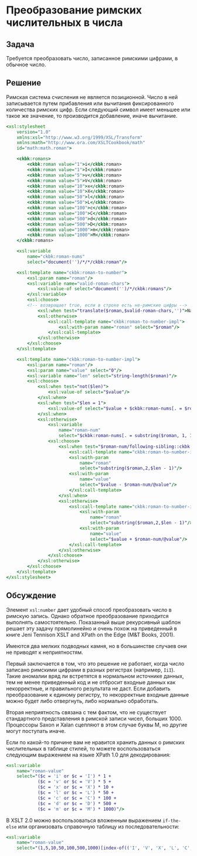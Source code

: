 # Преобразование римских числительных в числа

## Задача

Требуется преобразовать число, записанное римскими цифрами, в обычное число.

## Решение

Римская система счисления не является позиционной. Число в ней записывается путем прибавления или вычитания фиксированного количества римских цифр. Если следующий символ имеет меньшее или такое же значение, то производится добавление, иначе вычитание.

```xslt
<xsl:stylesheet
	version="1.0"
	xmlns:xsl="http://www.w3.org/1999/XSL/Transform"
	xmlns:math="http://www.ora.com/XSLTCookbook/math"
	id="math:math.roman">

	<ckbk:romans>
		<ckbk:roman value="1">i</ckbk:roman>
		<ckbk:roman value="1">I</ckbk:roman>
		<ckbk:roman value="5">v</ckbk:roman>
		<ckbk:roman value="5">V</ckbk:roman>
		<ckbk:roman value="10">x</ckbk:roman>
		<ckbk:roman value="10">X</ckbk:roman>
		<ckbk:roman value="50">l</ckbk:roman>
		<ckbk:roman value="50">L</ckbk:roman>
		<ckbk:roman value="100">c</ckbk:roman>
		<ckbk:roman value="100">C</ckbk:roman>
		<ckbk:roman value="500">d</ckbk:roman>
		<ckbk:roman value="500">D</ckbk:roman>
		<ckbk:roman value="1000">m</ckbk:roman>
		<ckbk:roman value="1000">M</ckbk:roman>
	</ckbk:romans>

	<xsl:variable
		name="ckbk:roman-nums"
		select="document('')/*/*/ckbk:roman"/>

	<xsl:template name="ckbk:roman-to-number">
		<xsl:param name="roman"/>
		<xsl:variable name="valid-roman-chars">
			<xsl:value-of select="document('')/*/ckbk:romans"/>
		</xsl:variable>
		<xsl:choose>
		<!-- возвращает true, если в строке есть не-римские цифры -->
			<xsl:when test="translate($roman,$valid-roman-chars,'')">NaN</xsl:when>
			<xsl:otherwise>
				<xsl:call-template name="ckbk:roman-to-number-impl">
					<xsl:with-param name="roman" select="$roman"/>
				</xsl:call-template>
			</xsl:otherwise>
		</xsl:choose>
	</xsl:template>

	<xsl:template name="ckbk:roman-to-number-impl">
		<xsl:param name="roman"/>
		<xsl:param name="value" select="0"/>
		<xsl:variable name="len" select="string-length($roman)"/>
		<xsl:choose>
			<xsl:when test="not($len)">
				<xsl:value-of select="$value"/>
			</xsl:when>
			<xsl:when test="$len = 1">
				<xsl:value-of select="$value + $ckbk:roman-nums[. = $roman]/@value"/>
			</xsl:when>
			<xsl:otherwise>
				<xsl:variable
					name="roman-num"
					select="$ckbk:roman-nums[. = substring($roman, 1, 1)]"/>
				<xsl:choose>
					<xsl:when test="$roman-num/following-sibling::ckbk:roman = substring($roman, 2, 1)">
						<xsl:call-template name="ckbk:roman-to-number-impl">
						<xsl:with-param
							name="roman"
							select="substring($roman,2,$len - 1)"/>
						<xsl:with-param
							name="value"
							select="$value - $roman-num/@value"/>
						</xsl:call-template>
					</xsl:when>
					<xsl:otherwise>
						<xsl:call-template name="ckbk:roman-to-number-impl">
							<xsl:with-param
								name="roman"
								select="substring($roman,2,$len - 1)"/>
							<xsl:with-param
								name="value"
								select="$value + $roman-num/@value"/>
						</xsl:call-template>
					</xsl:otherwise>
				</xsl:choose>
			</xsl:otherwise>
		</xsl:choose>
	</xsl:template>
</xsl:stylesheet>
```

## Обсуждение

Элемент `xsl:number` дает удобный способ преобразовать число в римскую запись. Однако обратное преобразование приходится выполнять самостоятельно. Показанный выше рекурсивный шаблон решает эту задачу прямолинейно и очень похож на приведенный в книге Jeni Tennison XSLT and XPath on the Edge (M&T Books, 2001).

Имеются два мелких подводных камня, но в большинстве случаев они не приводят к неприятностям.

Первый заключается в том, что это решение не работает, когда число записано римскими цифрами в разных регистрах (например, `IiI`). Такие аномалии вряд ли встретятся в нормальном источнике данных, тем не менее приведенный код и не отбросит входные данных как некорректные, и правильного результата не даст. Если добавить преобразование к единому регистру, то некорректные входные данные можно будет либо отвергнуть, либо нормально обработать.

Вторая неприятность связана с тем фактом, что не существует стандартного представления в римской записи чисел, больших 1000. Процессоры Saxon и Xalan сцепляют в этом случае буквы M, но другие могут поступать иначе.

Если по какой-то причине вам не нравится хранить данных о римских числительных в таблице стилей, то можете воспользоваться следующим выражением на языке XPath 1.0 для декодирования:

```xslt
<xsl:variable
	name="roman-value"
	select="($c = 'i' or $c = 'I') * 1 +
			($c = 'v' or $c = 'V') * 5 +
			($c = 'x' or $c = 'X') * 10 +
			($c = 'l' or $c = 'L') * 50 +
			($c = 'c' or $c = 'C') * 100 +
			($c = 'd' or $c = 'D') * 500 +
			($c = 'm' or $c = 'M') * 1000)"/>
```

В XSLT 2.0 можно воспользоваться вложенным выражением `if-the-else` или организовать справочную таблицу из последовательности:

```xslt
<xsl:variable
	name="roman-value"
	select="(1,5,10,50,100,500,1000)[index-of(('I', 'V', 'X', 'L', 'C', 'D', 'M'), upper-case($c))]"/>
```
